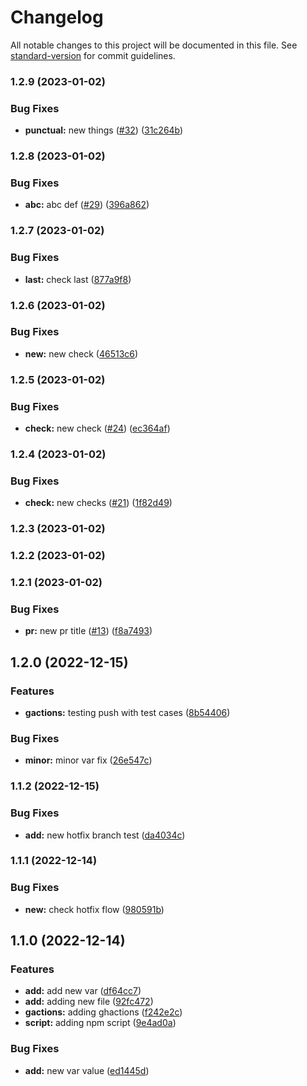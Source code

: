 # Changelog

All notable changes to this project will be documented in this file. See [standard-version](https://github.com/conventional-changelog/standard-version) for commit guidelines.

### 1.2.9 (2023-01-02)


### Bug Fixes

* **punctual:** new things ([#32](https://github.com/shrouti1507/ShroutiGangopadhyay/issues/32)) ([31c264b](https://github.com/shrouti1507/ShroutiGangopadhyay/commit/31c264b63b2468f432d54531a13e29f389e9de85))

### 1.2.8 (2023-01-02)


### Bug Fixes

* **abc:** abc def ([#29](https://github.com/shrouti1507/ShroutiGangopadhyay/issues/29)) ([396a862](https://github.com/shrouti1507/ShroutiGangopadhyay/commit/396a862965d9d0b4fa0d3c68473f742897b43b85))

### 1.2.7 (2023-01-02)


### Bug Fixes

* **last:** check last ([877a9f8](https://github.com/shrouti1507/ShroutiGangopadhyay/commit/877a9f80c37826c289dd07e59af92318f82abda4))

### 1.2.6 (2023-01-02)


### Bug Fixes

* **new:** new check ([46513c6](https://github.com/shrouti1507/ShroutiGangopadhyay/commit/46513c699209f5318c01571eb9f8ad7d2ad9be6e))

### 1.2.5 (2023-01-02)


### Bug Fixes

* **check:** new check ([#24](https://github.com/shrouti1507/ShroutiGangopadhyay/issues/24)) ([ec364af](https://github.com/shrouti1507/ShroutiGangopadhyay/commit/ec364af6a434e7f11fa96a3f3a8e1196b583425e))

### 1.2.4 (2023-01-02)


### Bug Fixes

* **check:** new checks ([#21](https://github.com/shrouti1507/ShroutiGangopadhyay/issues/21)) ([1f82d49](https://github.com/shrouti1507/ShroutiGangopadhyay/commit/1f82d49928ac7c674579f2562baf3183ecbf4f46))

### 1.2.3 (2023-01-02)

### 1.2.2 (2023-01-02)

### 1.2.1 (2023-01-02)


### Bug Fixes

* **pr:** new pr title ([#13](https://github.com/shrouti1507/ShroutiGangopadhyay/issues/13)) ([f8a7493](https://github.com/shrouti1507/ShroutiGangopadhyay/commit/f8a749330be9d8caa2b77a9f3a9921a73676adb4))

## 1.2.0 (2022-12-15)


### Features

* **gactions:** testing push with test cases ([8b54406](https://github.com/shrouti1507/ShroutiGangopadhyay/commit/8b54406d0c726b780f7f7394c40f674797a09f19))


### Bug Fixes

* **minor:** minor var fix ([26e547c](https://github.com/shrouti1507/ShroutiGangopadhyay/commit/26e547cd0a7e483070b9d78e6952f3e447f2290f))

### 1.1.2 (2022-12-15)


### Bug Fixes

* **add:** new hotfix branch test ([da4034c](https://github.com/shrouti1507/ShroutiGangopadhyay/commit/da4034c661d9724c13e6c2390c52affcd3d2b8b4))

### 1.1.1 (2022-12-14)


### Bug Fixes

* **new:** check hotfix flow ([980591b](https://github.com/shrouti1507/ShroutiGangopadhyay/commit/980591b5ac8b696a22fd3c17fa7c4982581d2207))

## 1.1.0 (2022-12-14)


### Features

* **add:** add new var ([df64cc7](https://github.com/shrouti1507/ShroutiGangopadhyay/commit/df64cc735da71c43f53e1767cf44e521f112ed3d))
* **add:** adding new file ([92fc472](https://github.com/shrouti1507/ShroutiGangopadhyay/commit/92fc472eac41d05c74e16056c33eef2ad0c009e8))
* **gactions:** adding ghactions ([f242e2c](https://github.com/shrouti1507/ShroutiGangopadhyay/commit/f242e2cde2684eaaa73afeb86e6cdfe922098459))
* **script:** adding npm script ([9e4ad0a](https://github.com/shrouti1507/ShroutiGangopadhyay/commit/9e4ad0adddb01aedfde3c536543e31eb6ea5cece))


### Bug Fixes

* **add:** new var value ([ed1445d](https://github.com/shrouti1507/ShroutiGangopadhyay/commit/ed1445d31a5495ef71086da8e2ba7d58f574e5d4))

